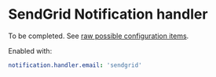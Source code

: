 # SendGrid Notification handler
To be completed. See [raw possible configuration items](https://github.com/kamax-io/mxisd/blob/master/src/main/resources/application.yaml#L172).

Enabled with:
```yaml
notification.handler.email: 'sendgrid'
```
